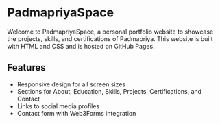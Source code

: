 # PadmapriyaSpace

Welcome to PadmapriyaSpace, a personal portfolio website to showcase the projects, skills, and certifications of Padmapriya. This website is built with HTML and CSS and is hosted on GitHub Pages.




## Features

- Responsive design for all screen sizes
- Sections for About, Education, Skills, Projects, Certifications, and Contact
- Links to social media profiles
- Contact form with Web3Forms integration




